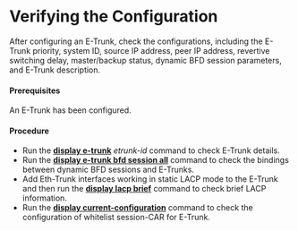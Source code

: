 Verifying the Configuration
===========================

After configuring an E-Trunk, check the configurations, including the E-Trunk priority, system ID, source IP address, peer IP address, revertive switching delay, master/backup status, dynamic BFD session parameters, and E-Trunk description.

#### Prerequisites

An E-Trunk has been configured.


#### Procedure

* Run the [**display e-trunk**](cmdqueryname=display+e-trunk) *etrunk-id* command to check E-Trunk details.
* Run the [**display e-trunk bfd session all**](cmdqueryname=display+e-trunk+bfd+session+all) command to check the bindings between dynamic BFD sessions and E-Trunks.
* Add Eth-Trunk interfaces working in static LACP mode to the E-Trunk and then run the [**display lacp brief**](cmdqueryname=display+lacp+brief) command to check brief LACP information.
* Run the [**display current-configuration**](cmdqueryname=display+current-configuration) command to check the configuration of whitelist session-CAR for E-Trunk.